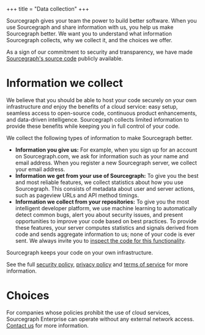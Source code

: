 +++
title = "Data collection"
+++

Sourcegraph gives your team the power to build better software. When
you use Sourcegraph and share information with us, you help us make
Sourcegraph better. We want you to understand what information
Sourcegraph collects, why we collect it, and the choices we offer.

As a sign of our commitment to security and transparency, we have made
[Sourcegraph's source code](https://src.sourcegraph.com/sourcegraph)
publicly available.


# Information we collect

We believe that you should be able to host your code securely on your
own infrastructure *and* enjoy the benefits of a cloud service: easy
setup, seamless access to open-source code, continuous product
enhancements, and data-driven intelligence. Sourcegraph collects
limited information to provide these benefits while keeping you in
full control of your code.

We collect the following types of information to make Sourcegraph
better.

* **Information you give us:** For example, when you sign up for an
  account on Sourcegraph.com, we ask for information such as your name
  and email address. When you register a new Sourcegraph server, we
  collect your email address.
* **Information we get from your use of Sourcegraph:** To give you the
  best and most reliable features, we collect statistics about how you
  use Sourcegraph. This consists of metadata about user and server
  actions, such as pageview URLs and API method timings.
* **Information we collect from your repositories:** To give you the
  most intelligent developer platform, we use machine learning to
  automatically detect common bugs, alert you about security issues,
  and present opportunities to improve your code based on best
  practices. To provide these features, your server computes
  statistics and signals derived from code and sends aggregate
  information to us; none of your code is ever sent. We always invite
  you to
  [inspect the code for this functionality](https://src.sourcegraph.com/sourcegraph@master/.tree/util/statsutil/basic_stats.go).

Sourcegraph keeps your code on your own infrastructure.

See the full [security policy](https://sourcegraph.com/security),
[privacy policy](https://sourcegraph.com/privacy) and
[terms of service](https://sourcegraph.com/terms) for more
information.


# Choices

For companies whose policies prohibit the use of cloud services,
Sourcegraph Enterprise can operate without any external network
access. [Contact us](mailto:help@sourcegraph.com) for more
information.


